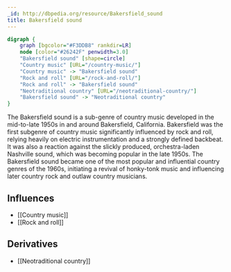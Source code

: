 ```yaml
---
_id: http://dbpedia.org/resource/Bakersfield_sound
title: Bakersfield sound
---
```


```dot
digraph {
	graph [bgcolor="#F3DDB8" rankdir=LR]
	node [color="#26242F" penwidth=3.0]
	"Bakersfield sound" [shape=circle]
	"Country music" [URL="/country-music/"]
	"Country music" -> "Bakersfield sound"
	"Rock and roll" [URL="/rock-and-roll/"]
	"Rock and roll" -> "Bakersfield sound"
	"Neotraditional country" [URL="/neotraditional-country/"]
	"Bakersfield sound" -> "Neotraditional country"
}
```

The Bakersfield sound is a sub-genre of country music developed in the mid-to-late 1950s in and around Bakersfield, California. Bakersfield was the first subgenre of country music significantly influenced by rock and roll, relying heavily on electric instrumentation and a strongly defined backbeat. It was also a reaction against the slickly produced, orchestra-laden Nashville sound, which was becoming popular in the late 1950s. The Bakersfield sound became one of the most popular and influential country genres of the 1960s, initiating a revival of honky-tonk music and influencing later country rock and outlaw country musicians.

## Influences
- [[Country music]]
- [[Rock and roll]]

## Derivatives
- [[Neotraditional country]]
